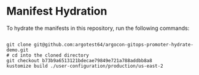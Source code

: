 
# Manifest Hydration

To hydrate the manifests in this repository, run the following commands:

```shell

git clone git@github.com:argotest64/argocon-gitops-promoter-hydrate-demo.git
# cd into the cloned directory
git checkout b73b9a6513121bdecae79849e721a788addbb8a8
kustomize build ./user-configuration/production/us-east-2
```